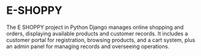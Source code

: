 # E-SHOPPY
The E SHOPPY project in Python Django manages online shopping and orders, displaying available products and customer records. It includes a customer portal for registration, browsing products, and a cart system, plus an admin panel for managing records and overseeing operations.
